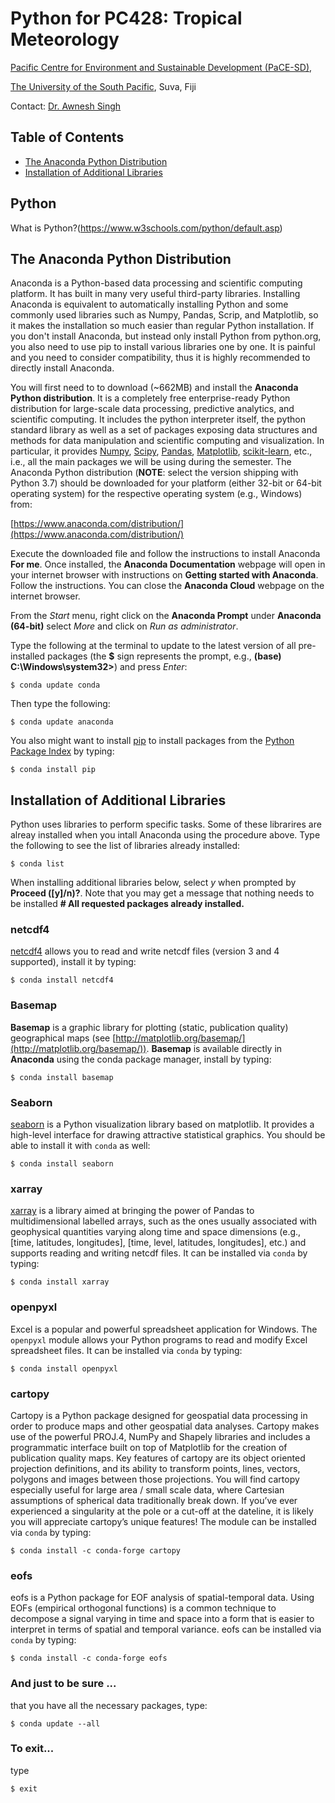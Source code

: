 # Python for PC428: Tropical Meteorology

[Pacific Centre for Environment and Sustainable Development (PaCE-SD)](http://pace.usp.ac.fj/),

[The University of the South Pacific](http://www.usp.ac.fj), Suva, Fiji

Contact: [Dr. Awnesh Singh](mailto:awnesh.singh@usp.ac.fj)


## Table of Contents

- [The Anaconda Python Distribution](#the-anaconda-python-distribution)
- [Installation of Additional Libraries](#installation-of-additional-libraries)
<!---- [Running the Jupyter Notebooks](#running-the-jupyter-notebooks)--->

## Python

What is Python?(https://www.w3schools.com/python/default.asp)

## The Anaconda Python Distribution

Anaconda is a Python-based data processing and scientific computing platform. It has built in many very useful third-party libraries. Installing Anaconda is equivalent to automatically installing Python and some commonly used libraries such as Numpy, Pandas, Scrip, and Matplotlib, so it makes the installation so much easier than regular Python installation. If you don't install Anaconda, but instead only install Python from python.org, you also need to use pip to install various libraries one by one. It is painful and you need to consider compatibility, thus it is highly recommended to directly install Anaconda.

You will first need to to download (~662MB) and install the **Anaconda Python distribution**. It is a completely free enterprise-ready Python distribution for large-scale data processing, predictive analytics, and scientific computing. It includes the python interpreter itself, the python standard library as well as a set of packages exposing data structures and methods for data manipulation and scientific computing and visualization. In particular, it provides [Numpy](http://www.numpy.org/), [Scipy](http://www.scipy.org/), [Pandas](http://pandas.pydata.org/), [Matplotlib](http://matplotlib.org/), [scikit-learn](http://scikit-learn.org/stable/), etc., i.e., all the main packages we will be using during the semester. The Anaconda Python distribution (**NOTE**: select the version shipping with Python 3.7) should be downloaded for your platform (either 32-bit or 64-bit operating system) for the respective operating system (e.g., Windows) from:

<!---[http://continuum.io/downloads](http://continuum.io/downloads)--->
[https://www.anaconda.com/distribution/](https://www.anaconda.com/distribution/)
<!---[https://www.python.org/downloads/](https://www.python.org/downloads/)--->

Execute the downloaded file and follow the instructions to install Anaconda **For me**. Once installed, the **Anaconda Documentation** webpage will open in your internet browser with instructions on **Getting started with Anaconda**. Follow the instructions. You can close the **Anaconda Cloud** webpage on the internet browser.

From the *Start* menu, right click on the **Anaconda Prompt** under **Anaconda (64-bit)** select *More* and click on *Run as administrator*.

Type the following at the terminal to update to the latest version of all pre-installed packages (the **$** sign represents the prompt, e.g., **(base) C:\Windows\system32>**) and press *Enter*:

```
$ conda update conda
```

Then type the following:

```
$ conda update anaconda
```

You also might want to install [pip](https://github.com/pypa/pip) to install packages from the [Python Package Index](http://pypi.python.org/pypi) by typing:

```
$ conda install pip
```

## Installation of Additional Libraries

Python uses libraries to perform specific tasks. Some of these librarires are alreay installed when you intall Anaconda using the procedure above. Type the following to see the list of libraries already installed:

```
$ conda list
```

When installing additional libraries below, select *y* when prompted by **Proceed ([y]/n)?**. Note that you may get a message that nothing needs to be installed **# All requested packages already installed.**

### netcdf4

[netcdf4](https://github.com/Unidata/netcdf4-python) allows you to read and write netcdf files (version 3 and 4 supported), install it by typing:

```
$ conda install netcdf4
```

<!---
### libjpeg
[libjpeg] (https://pypi.python.org/pypi/jpeg4py/0.1.1) is a free library with functions for handling the JPEG image data format and be installed by typing:
```
$ brew install libjpeg
```
--->

### Basemap

**Basemap** is a graphic library for plotting (static, publication quality) geographical maps (see [http://matplotlib.org/basemap/](http://matplotlib.org/basemap/)). **Basemap** is available directly in **Anaconda** using the conda package manager, install by typing:

```
$ conda install basemap
```

### Seaborn

[seaborn](http://web.stanford.edu/~mwaskom/software/seaborn/) is a Python visualization library based on matplotlib. It provides a high-level interface for drawing attractive statistical graphics. You should be able to install it with ```conda``` as well:

```
$ conda install seaborn
```

### xarray

[xarray](https://github.com/xarray/xarray) is a library aimed at bringing the power of Pandas to multidimensional labelled arrays, such as the ones usually associated with geophysical quantities varying along time and space dimensions (e.g., [time, latitudes, longitudes], [time, level, latitudes, longitudes], etc.) and supports reading and writing netcdf files. It can be installed via `conda` by typing:

```
$ conda install xarray
```

<!---
### wget

GNU Wget (or just Wget, formerly Geturl, also written as its package name, wget) is a computer program that retrieves content from web servers. It is part of the GNU Project. Its name derives from World Wide Web and get. It supports downloading via the HTTP, HTTPS, and FTP protocols.

```
$ conda install -c anaconda wget=2.2
```
--->

### openpyxl

Excel is a popular and powerful spreadsheet application for Windows. The `openpyxl` module allows your Python programs to read and modify Excel spreadsheet files. It can be installed via `conda` by typing:

```
$ conda install openpyxl
```

### cartopy

Cartopy is a Python package designed for geospatial data processing in order to produce maps and other geospatial data analyses. Cartopy makes use of the powerful PROJ.4, NumPy and Shapely libraries and includes a programmatic interface built on top of Matplotlib for the creation of publication quality maps. Key features of cartopy are its object oriented projection definitions, and its ability to transform points, lines, vectors, polygons and images between those projections. You will find cartopy especially useful for large area / small scale data, where Cartesian assumptions of spherical data traditionally break down. If you’ve ever experienced a singularity at the pole or a cut-off at the dateline, it is likely you will appreciate cartopy’s unique features! The module can be installed via `conda` by typing:

```
$ conda install -c conda-forge cartopy
```

### eofs

eofs is a Python package for EOF analysis of spatial-temporal data. Using EOFs (empirical orthogonal functions) is a common technique to decompose a signal varying in time and space into a form that is easier to interpret in terms of spatial and temporal variance. eofs can be installed via `conda` by typing:

```
$ conda install -c conda-forge eofs
```

### And just to be sure ...

that you have all the necessary packages, type:

```
$ conda update --all
```

### To exit...
type

```
$ exit
```

<!---
## Running the Jupyter Notebooks

The material for the course is in the form of [Jupyter notebooks](http://jupyter-notebook-beginner-guide.readthedocs.io/en/latest/what_is_jupyter.html). In a nutshell, a Jupyter notebook is a web-based interactive computational environment (i.e., running in the browser) where you can combine Python code execution, text, mathematics, plots and rich media into a single document, which makes it an ideal medium for teaching and exploring code. 

Create a folder on your Desktop and name it PC428_Python. Then on you Anaconda terminal, navigate to this folder (e.g., type cd \Users\singh_aw\Desktop\PC428_Python\ and press enter) then type:

```
$ jupyter notebook
```

That should bring up the Jupyter notebook dashboard (looking as below), you should be ready to go !

![](http://nbviewer.ipython.org/github/nicolasfauchereau/Python-for-data-analysis-and-visualisation/blob/master/session_1/notebooks/images/ipython_dashboard.png)

Note that what you see above and what you would see on your screen would be differernt. I shall be giving you notes and exercises to do on Python. These will be provided on Moodle and you will need to download and save them in the **PC428_Python** folder you created on your Desktop.

--->

